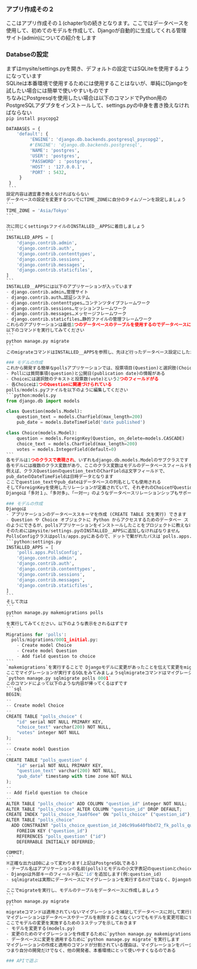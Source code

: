 ### アプリ作成その２
ここはアプリ作成その１(chapter1)の続きとなります。ここではデータベースを使用して、初めてのモデルを作成して、Djangoが自動的に生成してくれる管理サイト(admin)についての紹介をします  

### Databseの設定
まずはmysite/settings.pyを開き、デフォルトの設定ではSQLiteを使用するようになっています  
SQLiteは本番環境で使用するためには使用することはないが、単純にDjangoを試したい場合には簡単で使いやすいものです  
ちなみにPostgresqlを使用したい場合は以下のコマンドでPython用のPostgreSQLアダプタをインストールして、settings.pyの中身を書き換えなければならない  
`pip install psycopg2`
````python:settings.py
DATABASES = {
    'default': {
         'ENGINE': 'django.db.backends.postgresql_psycopg2',
         #'ENGINE': 'django.db.backends.postgresql',
         'NAME': 'postgres',
         'USER': 'postgres',
         'PASSWORD' : 'postgres',
         'HOST' : '127.0.0.1',
         'PORT' : 5432,
     }
 }
 ```
設定内容は適宜書き換えなければならない  
データベースの設定を変更するついでにTIME_ZONEに自分のタイムゾーンを設定しましょう
```
TIME_ZONE = 'Asia/Tokyo'
```

次に同じくsettingsファイルのINSTALLED__APPSに着目しましょう
```
INSTALLED_APPS = [
    'django.contrib.admin',
    'django.contrib.auth',
    'django.contrib.contenttypes',
    'django.contrib.sessions',
    'django.contrib.messages',
    'django.contrib.staticfiles',
]
```
INSTALLED__APPSには以下のアプリケーションが入っています
- django.contrib.admin…管理サイト
- django.contrib.auth…認証システム
- django.contrib.contenttypes…コンテンツタイプフレームワーク
- django.contrib.sessions…セッションフレームワーク
- django.contrib.messages…メッセージフレームワーク
- django.contrib.staticfiles…静的ファイルの管理フレームワーク
これらのアプリケーションは最低1つのデータベースのテーブルを使用するのでデータベースにテーブルを作る必要があります  
以下のコマンドを実行してみてください
```
python manage.py migrate
```
このmigrateコマンドはINSTALLED__APPSを参照し、先ほど行ったデータベース設定にしたがって必要な全てのデータベースのテーブルを作成します  

### モデルの作成
これから開発する簡単なpollsアプリケーションでは、投票項目(Question)と選択肢(Choice)の2つのモデルを作成します  
- Pollには質問事項(question)と公開日(publication date)の情報がある  
- Choiceには選択肢のテキストと投票数(vote)という2つのフィールドがる
- 各Choiceは1つのQuestionに関連づけられている
polls/models.pyファイルを以下のように編集してください
```python:models.py
from django.db import models

class Question(models.Model):
    question_text = models.CharField(max_length=200)
    pub_date = models.DateTimeField('date published')

class Choice(models.Model):
    question = models.ForeignKey(Question, on_delete=models.CASCADE)
    choice_text = models.CharField(max_length=200)
    votes = models.IntegerField(default=0)
```
各モデルは1つのクラスで表現され、いずれもdjango.db.models.Modelのサブクラスです  
各モデルには複数のクラス変数があり、ここのクラス変数はモデルのデータベースフィールドを表現します  
例えば、クラスQuestionのquestion_textのCharFieldは文字フィールドで、  
pub_dateのDateTimeFieldは日時データとなります  
ここでquestion_textやpub_dateはデータベースの列名としても使用される  
そしてForeignKeyを使用したリレーションが定義されていて、それぞれのChoiceがQuestionに関連づけられていることをDjangoに伝えます  
Djangoは「多対１」、「多対多」、「一対一」のようなデータベースリレーションシップもサポートしています  

### モデルの作成
Djangoは
- アプリケーションのデータベーススキーマを作成 (CREATE TABLE 文を実行) できます
- Question や Choice オブジェクトに Python からアクセスするためのデータベー ス API を作成できます
のようにできるが、pollsアプリケーションをインストールしたことをプロジェクトに教えなければなりません  
そのためにはmysite/settings.pyのINSTALLED__APPSに追加しなければなりません  
PollsConfigクラスはpolls/apps.pyにあるので、ドットで繋がれたパスは`polls.apps..PollsConfig`となります   
```python:settings.py
INSTALLED_APPS = [
    'polls.apps.PollsConfig',
    'django.contrib.admin',
    'django.contrib.auth',
    'django.contrib.contenttypes',
    'django.contrib.sessions',
    'django.contrib.messages',
    'django.contrib.staticfiles',
]
```
そして次は
```
python manage.py makemigrations polls
```
を実行してみてください。以下のような表示をされるはずです
```
Migrations for 'polls':
  polls/migrations/0001_initial.py:
    - Create model Choice
    - Create model Question
    - Add field question to choice
```
`makemigrations`を実行することで Djangoモデルに変更があったことを伝えて変更をmigrationの形で保存できました  
ここでマイグレーションが実行するSQLをみてみましょうsqlmigrateコマンドはマイグレーションの名前を引数にとってSQLを返します  
`python manage.py sqlmigrate polls 0001`
このコマンドによって以下のような内容が帰ってくるはずです
```sql
BEGIN;
--
-- Create model Choice
--
CREATE TABLE "polls_choice" (
    "id" serial NOT NULL PRIMARY KEY,
    "choice_text" varchar(200) NOT NULL,
    "votes" integer NOT NULL
);
--
-- Create model Question
--
CREATE TABLE "polls_question" (
    "id" serial NOT NULL PRIMARY KEY,
    "question_text" varchar(200) NOT NULL,
    "pub_date" timestamp with time zone NOT NULL
);
--
-- Add field question to choice
--
ALTER TABLE "polls_choice" ADD COLUMN "question_id" integer NOT NULL;
ALTER TABLE "polls_choice" ALTER COLUMN "question_id" DROP DEFAULT;
CREATE INDEX "polls_choice_7aa0f6ee" ON "polls_choice" ("question_id");
ALTER TABLE "polls_choice"
  ADD CONSTRAINT "polls_choice_question_id_246c99a640fbbd72_fk_polls_question_id"
    FOREIGN KEY ("question_id")
    REFERENCES "polls_question" ("id")
    DEFERRABLE INITIALLY DEFERRED;

COMMIT;
```
※正確な出力はDBによって変わります(上記はPostgreSQLである)  
- テーブル名はアプリケーションの名前(polls)とモデルの小文字表記のquestionとchoiceを組み合わせて自動的に生成される  
- Djangoは外部キーのフィールド名に'id'を追加します(例:question_id)  
- sqlmigrateは実際にデータベースにマイグレーションを実行するわけではなく、Djangoが実行しようとしているSQLを表示するだけです  

ここでmigrateを実行し、モデルのテーブルをデータベースに作成しましょう
```
python manage.py migrate
```
migrateコマンドは適用されていないマイグレーションを補足してデータベースに対して実行します  
マイグレーションはデータベースやテーブルを削除することなくいつでもモデルを変更可能にする強力なツールになります  
ここでモデルの変更を実施するための３ステップを示しておきます
- モデルを変更する(models.py)
- 変更のためのマイグレーションを作成するために`python manage.py makemigrations`を実行します
- データベースに変更を適用するために`python manage.py migrate`を実行します
マイグレーションの作成と適用のコマンドが分割されている理由は、マイグレーションをバージョン管理しアプリとともに配布するためです  
つまり自分の開発だけでなく、他の開発者、本番環境にとって使いやすくなるのである  

### APIで遊ぶ






